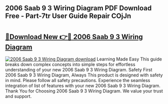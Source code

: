 ## 2006 Saab 9 3 Wiring Diagram PDF Download Free - Part-7tr User Guide Repair COjJn

# <h2><a href="http://dfhvo98.blite.top/?on=2006+Saab+9+3+Wiring+Diagram">🔗Download New 👉🔴 2006 Saab 9 3 Wiring Diagram</a></h2>

[![2006 Saab 9 3 Wiring Diagram download](https://i.imgur.com/lujVjoI.png)](http://dfhvo98.blite.top/?on=2006+Saab+9+3+Wiring+Diagram)
Learning Made Easy This guide breaks down complex concepts into simple steps for effortless understanding of your new 2006 Saab 9 3 Wiring Diagram. Safety First 2006 Saab 9 3 Wiring Diagram, Always This product is designed with safety in mind. Please follow all safety precautions. Experience the seamless integration of list of features with your new 2006 Saab 9 3 Wiring Diagram. Thank You for Choosing 2006 Saab 9 3 Wiring Diagram. We value your trust and support.
